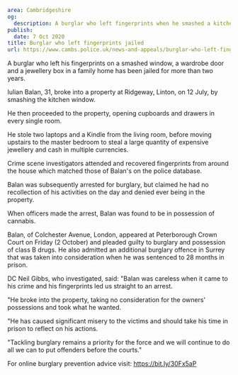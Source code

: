```yaml
area: Cambridgeshire
og:
  description: A burglar who left fingerprints when he smashed a kitchen window in and again on a wardrobe and jewellery box in the bedroom has been sent to jail for 28 months
publish:
  date: 7 Oct 2020
title: Burglar who left fingerprints jailed
url: https://www.cambs.police.uk/news-and-appeals/burglar-who-left-fingerprints-jailed
```

A burglar who left his fingerprints on a smashed window, a wardrobe door and a jewellery box in a family home has been jailed for more than two years.

Iulian Balan, 31, broke into a property at Ridgeway, Linton, on 12 July, by smashing the kitchen window.

He then proceeded to the property, opening cupboards and drawers in every single room.

He stole two laptops and a Kindle from the living room, before moving upstairs to the master bedroom to steal a large quantity of expensive jewellery and cash in multiple currencies.

Crime scene investigators attended and recovered fingerprints from around the house which matched those of Balan's on the police database.

Balan was subsequently arrested for burglary, but claimed he had no recollection of his activities on the day and denied ever being in the property.

When officers made the arrest, Balan was found to be in possession of cannabis.

Balan, of Colchester Avenue, London, appeared at Peterborough Crown Court on Friday (2 October) and pleaded guilty to burglary and possession of class B drugs. He also admitted an additional burglary offence in Surrey that was taken into consideration when he was sentenced to 28 months in prison.

DC Neil Gibbs, who investigated, said: "Balan was careless when it came to his crime and his fingerprints led us straight to an arrest.

"He broke into the property, taking no consideration for the owners' possessions and took what he wanted.

"He has caused significant misery to the victims and should take his time in prison to reflect on his actions.

"Tackling burglary remains a priority for the force and we will continue to do all we can to put offenders before the courts."

For online burglary prevention advice visit: https://bit.ly/30Fx5aP
